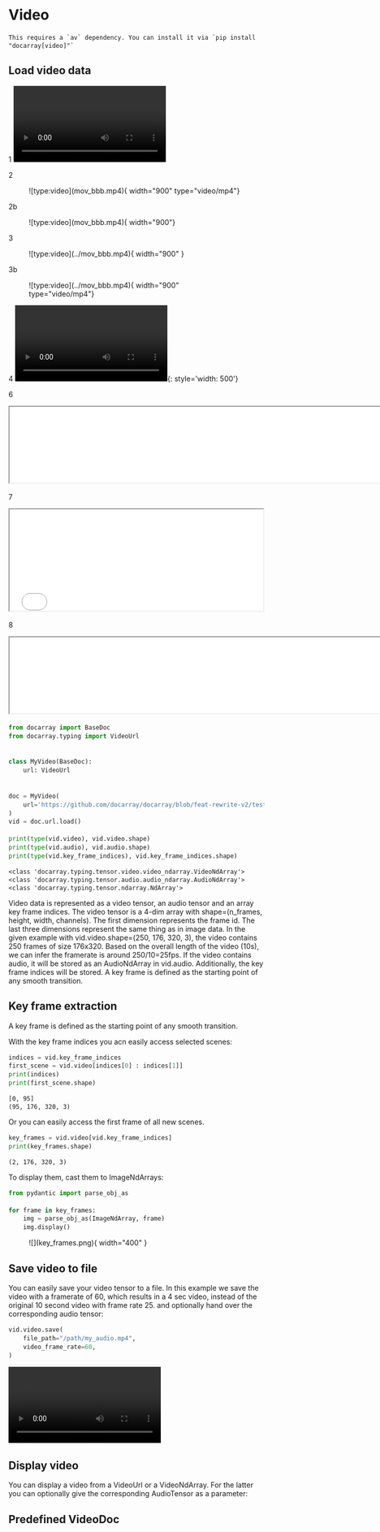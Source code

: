 # Video


````{tip}
This requires a `av` dependency. You can install it via `pip install "docarray[video]"`
````

## Load video data

1
<video markdown controls="">
    <source src="../mov_bbb.mp4" type="video/mp4">
</video>

2
<figure markdown>
  ![type:video](mov_bbb.mp4){ width="900" type="video/mp4"}
</figure>

2b
<figure markdown>
  ![type:video](mov_bbb.mp4){ width="900"}
</figure>

3
<figure markdown>
  ![type:video](../mov_bbb.mp4){ width="900" }
</figure>

3b
<figure markdown>
  ![type:video](../mov_bbb.mp4){ width="900" type="video/mp4"}
</figure>

4
![type:video](mov_bbb.mp4){: style='width: 500'}



6
<iframe width="200%"
    src="../mov_bbb.mp4">
</iframe>

7
<iframe width="500" height="200" object-fit="cover" 
    src="../mov_bbb.mp4">
</iframe>

8
<iframe width="200%"
    src="../mov_bbb.mp4">
</iframe>

```python
from docarray import BaseDoc
from docarray.typing import VideoUrl


class MyVideo(BaseDoc):
    url: VideoUrl


doc = MyVideo(
    url='https://github.com/docarray/docarray/blob/feat-rewrite-v2/tests/toydata/mov_bbb.mp4?raw=true'
)
vid = doc.url.load()

print(type(vid.video), vid.video.shape)
print(type(vid.audio), vid.audio.shape)
print(type(vid.key_frame_indices), vid.key_frame_indices.shape)
```
```text
<class 'docarray.typing.tensor.video.video_ndarray.VideoNdArray'> 
<class 'docarray.typing.tensor.audio.audio_ndarray.AudioNdArray'> 
<class 'docarray.typing.tensor.ndarray.NdArray'>
```

Video data is represented as a video tensor, an audio tensor and an array key frame indices. 
The video tensor is a 4-dim array with shape=(n_frames, height, width, channels). The first dimension represents the frame id. 
The last three dimensions represent the same thing as in image data. 
In the given example with vid.video.shape=(250, 176, 320, 3), the video contains 250 frames of size 176x320. 
Based on the overall length of the video (10s), we can infer the framerate is around 250/10=25fps.
If the video contains audio, it will be stored as an AudioNdArray in vid.audio.
Additionally, the key frame indices will be stored. A key frame is defined as the starting point of any smooth transition.

## Key frame extraction
A key frame is defined as the starting point of any smooth transition.

With the key frame indices you acn easily access selected scenes:
```python
indices = vid.key_frame_indices
first_scene = vid.video[indices[0] : indices[1]]
print(indices)
print(first_scene.shape)
```
```text
[0, 95]
(95, 176, 320, 3)
```

Or you can easily access the first frame of all new scenes. 
```python
key_frames = vid.video[vid.key_frame_indices]
print(key_frames.shape)
```
```text
(2, 176, 320, 3)
```
To display them, cast them to ImageNdArrays:
```python
from pydantic import parse_obj_as

for frame in key_frames:
    img = parse_obj_as(ImageNdArray, frame)
    img.display()
```


<figure markdown>
  ![](key_frames.png){ width="400" }
</figure>



## Save video to file

You can easily save your video tensor to a file. In this example we save the video with a framerate of 60, which results in a 4 sec video, instead of the original 10 second video with frame rate 25. and optionally hand over the corresponding audio tensor:
```python
vid.video.save(
    file_path="/path/my_audio.mp4",
    video_frame_rate=60,
)
```

<video width="300" controls>
    <source src="mov_bbb_framerate_60.mp4" type="video/mp4">
</video>



## Display video 

You can display a video from a VideoUrl or a VideoNdArray. For the latter you can optionally give the corresponding AudioTensor as a parameter:

## Predefined VideoDoc

